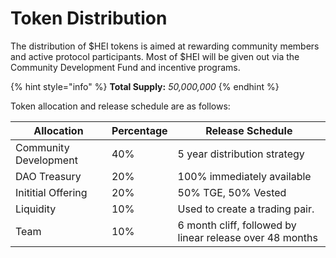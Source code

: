 # Token Distribution

The distribution of $HEI tokens is aimed at rewarding community members and active protocol participants. Most of $HEI will be given out via the Community Development Fund and incentive programs.&#x20;

{% hint style="info" %}
**Total Supply:** _50,000,000_
{% endhint %}

Token allocation and release schedule are as follows:

| Allocation            | Percentage | Release Schedule                                         |
| --------------------- | ---------- | -------------------------------------------------------- |
| Community Development | 40%        | 5 year distribution strategy                             |
| DAO Treasury          | 20%        | 100% immediately available                               |
| Inititial Offering    | 20%        | 50% TGE, 50% Vested                                      |
| Liquidity             | 10%        | Used to create a trading pair.                           |
| Team                  | 10%        | 6 month cliff, followed by linear release over 48 months |

